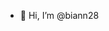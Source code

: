 - 👋 Hi, I’m @biann28


<!---
biann28/biann28 is a ✨ special ✨ repository because its `README.md` (this file) appears on your GitHub profile.
You can click the Preview link to take a look at your changes.
--->
